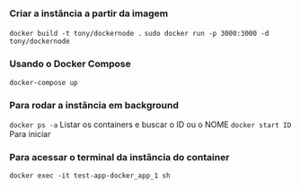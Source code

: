 ### Criar a instância a partir da imagem
  `docker build -t tony/dockernode .`
  `sudo docker run -p 3000:3000 -d tony/dockernode`

### Usando o Docker Compose
  `docker-compose up`

### Para rodar a instância em background
  `docker ps -a` Listar os containers e buscar o ID ou o NOME
  `docker start ID` Para iniciar

### Para acessar o terminal da instância do container
  `docker exec -it test-app-docker_app_1 sh`